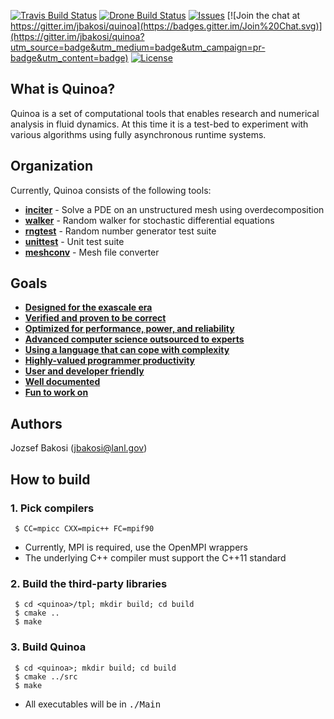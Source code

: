 [![Travis Build Status](https://travis-ci.org/jbakosi/quinoa.svg?branch=master)](https://travis-ci.org/jbakosi/quinoa)
[![Drone Build Status](http://bakosi.com:8000/api/badge/github.com/jbakosi/quinoa/status.svg?branch=master)](http://bakosi.com:8000/github.com/jbakosi/quinoa)
[![Issues](https://img.shields.io/github/issues/jbakosi/quinoa.svg)](https://github.com/jbakosi/quinoa/issues)
[![Join the chat at https://gitter.im/jbakosi/quinoa](https://badges.gitter.im/Join%20Chat.svg)](https://gitter.im/jbakosi/quinoa?utm_source=badge&utm_medium=badge&utm_campaign=pr-badge&utm_content=badge)
[![License](https://img.shields.io/github/license/jbakosi/quinoa.svg)](https://github.com/jbakosi/quinoa/blob/master/LICENSE)

<!---[![Release](https://img.shields.io/github/release/jbakosi/quinoa.svg)](https://github.com/jbakosi/quinoa/releases/latest)-->

## What is Quinoa?

Quinoa is a set of computational tools that enables research and numerical
analysis in fluid dynamics. At this time it is a test-bed to experiment with
various algorithms using fully asynchronous runtime systems.

## Organization

Currently, Quinoa consists of the following tools:
  - [<B>inciter</B>](https://jbakosi.github.io/quinoa/inciter_doc.html) - Solve
    a PDE on an unstructured mesh using overdecomposition
  - [<B>walker</B>](https://jbakosi.github.io/quinoa/walker_doc.html) - Random
    walker for stochastic differential equations
  - [<B>rngtest</B>](https://jbakosi.github.io/quinoa/rngtest_doc.html) - Random number generator test suite
  - [<B>unittest</B>](https://jbakosi.github.io/quinoa/unittest_doc.html) - Unit test suite
  - [<B>meshconv</B>](https://jbakosi.github.io/quinoa/meshconv_doc.html) - Mesh file converter

## Goals

  - [<B>Designed for the exascale era</B>](https://jbakosi.github.io/quinoa/why.html#exascale)
  - [<B>Verified and proven to be correct</B>](https://jbakosi.github.io/quinoa/why.html#correct)
  - [<B>Optimized for performance, power, and reliability</B>](https://jbakosi.github.io/quinoa/why.html#optimized)
  - [<B>Advanced computer science outsourced to experts</B>](https://jbakosi.github.io/quinoa/why.html#outsource)
  - [<B>Using a language that can cope with complexity</B>](https://jbakosi.github.io/quinoa/why.html#language)
  - [<B>Highly-valued programmer productivity</B>](https://jbakosi.github.io/quinoa/why.html#productivity)
  - [<B>User and developer friendly</B>](https://jbakosi.github.io/quinoa/why.html#friendly)
  - [<B>Well documented</B>](https://jbakosi.github.io/quinoa/why.html#documented)
  - [<B>Fun to work on</B>](https://jbakosi.github.io/quinoa/why.html#fun)

## Authors

Jozsef Bakosi (jbakosi@lanl.gov)

## How to build

### 1. Pick compilers

   ```
    $ CC=mpicc CXX=mpic++ FC=mpif90
   ```
   - Currently, MPI is required, use the OpenMPI wrappers
   - The underlying C++ compiler must support the C++11 standard

### 2. Build the third-party libraries

   ```
    $ cd <quinoa>/tpl; mkdir build; cd build
    $ cmake ..
    $ make
   ```

### 3. Build Quinoa

   ```
    $ cd <quinoa>; mkdir build; cd build
    $ cmake ../src
    $ make
   ```
   - All executables will be in <tt>./Main</tt>
